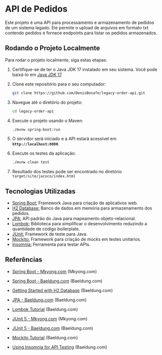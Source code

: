 # **API de Pedidos**

Este projeto é uma API para processamento e armazenamento de pedidos de um sistema legado. Ele permite o upload de arquivos em formato txt contendo pedidos e fornece endpoints para listar os pedidos armazenados.

## **Rodando o Projeto Localmente**

Para rodar o projeto localmente, siga estas etapas:

1. Certifique-se de ter o Java JDK 17 instalado em seu sistema. Você pode baixá-lo em [Java JDK 17](https://www.oracle.com/java/technologies/downloads/#java17).
2. Clone este repositório para o seu computador:
    
    ```bash
    git clone https://github.com/DenisBonafe/legacy-order-api.git
    ```
    
3. Navegue até o diretório do projeto:
    
    ```bash
    cd legacy-order-api    
    ```
    
4. Execute o projeto usando o Maven:
    
    ```bash
    ./mvnw spring-boot:run
    ```
    
5. O servidor será iniciado e a API estará acessível em **`http://localhost:8080`**.

6. Execute os testes da aplicação:

    ```bash
    ./mvnw clean test
    ```
7. Resultado dos testes pode ser encontrado no diretório `target/site/jacoco/index.html`

## **Tecnologias Utilizadas**

- [Spring Boot:](https://spring.io/projects/spring-boot) Framework Java para criação de aplicativos web.
- [H2 Database:](https://www.h2database.com/html/main.html) Banco de dados em memória para armazenamento dos pedidos.
- [JPA:](https://docs.spring.io/spring-data/jpa/reference/index.html) API padrão do Java para mapeamento objeto-relacional.
- [Lombok:](https://projectlombok.org/) Biblioteca para simplificar o desenvolvimento reduzindo a quantidade de código boilerplate.
- [JUnit:](https://junit.org/junit5/docs/current/user-guide/) Framework de teste para Java.
- [Mockito:](https://site.mockito.org/) Framework para criação de mocks em testes unitários.
- [Insomnia:](https://docs.insomnia.rest/) Ferramenta para testar APIs.

## **Referências**

- [Spring Boot - Mkyong.com](https://www.mkyong.com/tutorials/spring-boot-tutorials/) (Mkyong.com)
- [Spring Boot - Baeldung.com](https://www.baeldung.com/spring-boot) (Baeldung.com)

- [Getting Started with H2 Database](https://www.baeldung.com/spring-boot-h2-database) (Baeldung.com)

- [JPA - Baeldung.com](https://www.baeldung.com/jpa) (Baeldung.com)

- [Lombok Tutorial](https://www.baeldung.com/intro-to-project-lombok) (Baeldung.com)

- [JUnit 5 - Mkyong.com](https://www.mkyong.com/tutorials/junit5-tutorials/) (Mkyong.com)
- [JUnit 5 - Baeldung.com](https://www.baeldung.com/junit-5) (Baeldung.com)

- [Mockito Tutorial](https://www.baeldung.com/mockito-series) (Baeldung.com)

- [Using Insomnia for API Testing](https://www.baeldung.com/insomnia) (Baeldung.com)